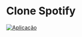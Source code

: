 # Clone Spotify

[![Aplicação](https://img.shields.io/badge/Aplicação-Spotify-FF4500?style=flat-square)](https://clone-spotify-rqj5.onrender.com/)
